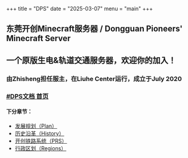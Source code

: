 +++
title = "DPS"
date = "2025-03-07"
menu = "main"
+++

## 东莞开创Minecraft服务器 / Dongguan Pioneers' Minecraft Server
## 一个原版生电&轨道交通服务器，欢迎你的加入！
### 由Zhisheng担任服主，在Liuhe Center运行，成立于July 2020
### [#DPS文档 首页](../dps)

#### 下分章节：
* [发展规划（Plan）](../dps/plan)
* [历史沿革（History）](../dps/history)
* [开创铁路系统（PRS）](../dps/prs)
* [行政区划（Regions）](../dps/regions)


<!--Learn more and contribute on [GitHub](https://github.com/gohugoio).
